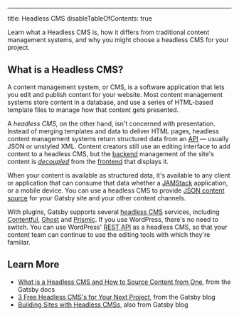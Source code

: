---

title: Headless CMS
disableTableOfContents: true

Learn what a Headless CMS is, how it differs from traditional content management systems, and why you might choose a headless CMS for your project.

## What is a Headless CMS?

A content management system, or CMS, is a software application that lets you edit and publish content for your website. Most content management systems store content in a database, and use a series of HTML-based template files to manage how that content gets presented.

A _headless CMS_, on the other hand, isn't concerned with presentation. Instead of merging templates and data to deliver HTML pages, headless content management systems return structured data from an [API](https://www.gatsbyjs.org/docs/glossary/#api) &mdash; usually JSON or unstyled XML. Content creators still use an editing interface to add content to a headless CMS, but the [backend](https://www.gatsbyjs.org/docs/glossary#frontend) management of the site's content is [_decoupled_](https://www.gatsbyjs.org/docs/glossary#decoupled) from the [frontend](https://www.gatsbyjs.org/docs/glossary#frontend) that displays it.

When your content is available as structured data, it's available to any client or application that can consume that data whether a [JAMStack](https://www.gatsbyjs.org/docs/glossary/jamstack) application, or a mobile device. You can use a headless CMS to provide [JSON content source](https://www.gatsbyjs.org/docs/sourcing-content-from-json-or-yaml/) for your Gatsby site and your other content channels.

With plugins, Gatsby supports several [headless CMS](https://www.gatsbyjs.org/docs/headless-cms/) services, including [Contentful](https://www.contentful.com/), [Ghost](https://ghost.org/pricing/) and [Prismic](https://prismic.io/). If you use WordPress, there's no need to switch. You can use WordPress' [REST API](https://www.gatsbyjs.org/docs/sourcing-from-wordpress/) as a headless CMS, so that your content team can continue to use the editing tools with which they're familiar.

## Learn More

- [What is a Headless CMS and How to Source Content from One](https://www.gatsbyjs.org/docs/headless-cms/), from the Gatsby docs
- [3 Free Headless CMS's for Your Next Project](https://www.gatsbyjs.org/blog/2019-10-15-free-headless-cms/), from the Gatsby blog
- [Building Sites with Headless CMSs](https://www.gatsbyjs.org/blog/2018-2-3-sites-with-headless-cms/#reach-skip-nav), also from Gatsby blog
